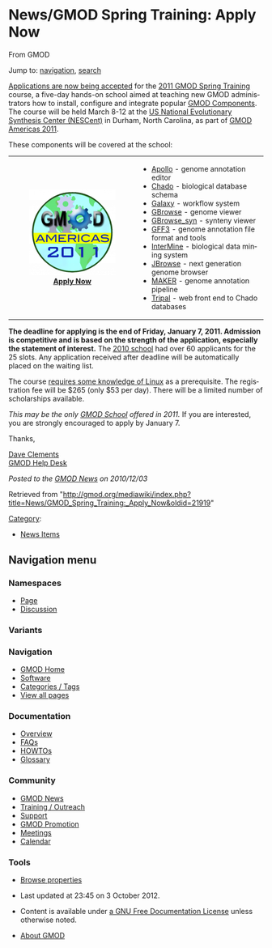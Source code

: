 <div id="mw-page-base" class="noprint">

</div>

<div id="mw-head-base" class="noprint">

</div>

<div id="content" class="mw-body" role="main">

<span id="top"></span>

<div id="mw-js-message" style="display:none;">

</div>



# <span dir="auto">News/GMOD Spring Training: Apply Now</span>

<div id="bodyContent">

<div id="siteSub">

From GMOD

</div>

<div id="contentSub">

</div>

<div id="jump-to-nav" class="mw-jump">

Jump to: [navigation](#mw-navigation), [search](#p-search)

</div>

<div id="mw-content-text" class="mw-content-ltr" lang="en" dir="ltr">

[Applications are now being
accepted](../2011_GMOD_Spring_Training#Applications "2011 GMOD Spring Training")
for the [2011 GMOD Spring
Training](../2011_GMOD_Spring_Training "2011 GMOD Spring Training")
course, a five-day hands-on school aimed at teaching new GMOD
administrators how to install, configure and integrate popular [GMOD
Components](../GMOD_Components "GMOD Components"). The course will be
held March 8-12 at the
<a href="http://www.nescent.org" class="external text" rel="nofollow">US
National Evolutionary Synthesis Center (NESCent)</a> in Durham, North
Carolina, as part of [GMOD Americas
2011](../GMOD_Americas_2011 "GMOD Americas 2011").

These components will be covered at the school:

<table>
<colgroup>
<col style="width: 50%" />
<col style="width: 50%" />
</colgroup>
<tbody>
<tr class="odd">
<td style="text-align: center;"><a href="../2011_GMOD_Spring_Training"
title="2011 GMOD Spring Training"><img
src="../../mediawiki/images/thumb/1/1b/GMODAmericas2011Logo.jpg/170px-GMODAmericas2011Logo.jpg.png"
srcset="../../mediawiki/images/thumb/1/1b/GMODAmericas2011Logo.jpg/255px-GMODAmericas2011Logo.jpg.png 1.5x, ../../mediawiki/images/thumb/1/1b/GMODAmericas2011Logo.jpg/340px-GMODAmericas2011Logo.jpg.png 2x"
width="170" height="170" alt="2011 GMOD Spring Training" /></a><br />
<strong><a href="../2011_GMOD_Spring_Training#Applications"
title="2011 GMOD Spring Training">Apply Now</a></strong></td>
<td><ul>
<li><a href="../Apollo.1" title="Apollo">Apollo</a> - genome annotation
editor</li>
<li><a href="../Chado" class="mw-redirect" title="Chado">Chado</a> -
biological database schema</li>
<li><a href="../Galaxy.1" title="Galaxy">Galaxy</a> - workflow
system</li>
<li><a href="../GBrowse.1" title="GBrowse">GBrowse</a> - genome
viewer</li>
<li><a href="../GBrowse_syn.1" title="GBrowse syn">GBrowse_syn</a> -
synteny viewer</li>
<li><a href="../GFF3" title="GFF3">GFF3</a> - genome annotation file
format and tools</li>
<li><a href="../InterMine" title="InterMine">InterMine</a> - biological
data mining system</li>
<li><a href="../JBrowse.1" title="JBrowse">JBrowse</a> - next generation
genome browser</li>
<li><a href="../MAKER.1" title="MAKER">MAKER</a> - genome annotation
pipeline</li>
<li><a href="../Tripal.1" title="Tripal">Tripal</a> - web front end to
Chado databases</li>
</ul></td>
</tr>
</tbody>
</table>

**The deadline for applying is the end of Friday, January 7, 2011.
Admission is competitive and is based on the strength of the
application, especially the statement of interest.** The [2010
school](../2010_GMOD_Summer_School_-_Americas "2010 GMOD Summer School - Americas")
had over 60 applicants for the 25 slots. Any application received after
deadline will be automatically placed on the waiting list.

The course [requires some knowledge of
Linux](../2011_GMOD_Spring_Training#Prerequisites "2011 GMOD Spring Training")
as a prerequisite. The registration fee will be \$265 (only \$53 per
day). There will be a limited number of scholarships available.

*This may be the only [GMOD School](../GMOD_Schools "GMOD Schools")
offered in 2011.* If you are interested, you are strongly encouraged to
apply by January 7.

Thanks,

[Dave Clements](../User:Clements "User:Clements")  
[GMOD Help Desk](../GMOD_Help_Desk "GMOD Help Desk")

  

<div class="newsfooter">

*Posted to the [GMOD News](../GMOD_News "GMOD News") on 2010/12/03*

</div>

</div>

<div class="printfooter">

Retrieved from
"<http://gmod.org/mediawiki/index.php?title=News/GMOD_Spring_Training:_Apply_Now&oldid=21919>"

</div>

<div id="catlinks" class="catlinks">

<div id="mw-normal-catlinks" class="mw-normal-catlinks">

[Category](../Special:Categories "Special:Categories"):

- [News Items](../Category:News_Items "Category:News Items")

</div>

</div>

<div class="visualClear">

</div>

</div>

</div>

<div id="mw-navigation">

## Navigation menu

<div id="mw-head">



<div id="left-navigation">

<div id="p-namespaces" class="vectorTabs" role="navigation"
aria-labelledby="p-namespaces-label">

### Namespaces

- <span id="ca-nstab-main"><a href="GMOD_Spring_Training:_Apply_Now" accesskey="c"
  title="View the content page [c]">Page</a></span>
- <span id="ca-talk"><a
  href="http://gmod.org/mediawiki/index.php?title=Talk:News/GMOD_Spring_Training:_Apply_Now&amp;action=edit&amp;redlink=1"
  accesskey="t"
  title="Discussion about the content page [t]">Discussion</a></span>

</div>

<div id="p-variants" class="vectorMenu emptyPortlet" role="navigation"
aria-labelledby="p-variants-label">

### 

### Variants[](#)

<div class="menu">

</div>

</div>

</div>





</div>

</div>

</div>

<div id="mw-panel">

<div id="p-logo" role="banner">

<a href="../Main_Page"
style="background-image: url(../../images/GMOD-cogs.png);"
title="Visit the main page"></a>

</div>

<div id="p-Navigation" class="portal" role="navigation"
aria-labelledby="p-Navigation-label">

### Navigation

<div class="body">

- <span id="n-GMOD-Home">[GMOD Home](../Main_Page)</span>
- <span id="n-Software">[Software](../GMOD_Components)</span>
- <span id="n-Categories-.2F-Tags">[Categories /
  Tags](../Categories)</span>
- <span id="n-View-all-pages">[View all
  pages](../Special:AllPages)</span>

</div>

</div>

<div id="p-Documentation" class="portal" role="navigation"
aria-labelledby="p-Documentation-label">

### Documentation

<div class="body">

- <span id="n-Overview">[Overview](../Overview)</span>
- <span id="n-FAQs">[FAQs](../Category:FAQ)</span>
- <span id="n-HOWTOs">[HOWTOs](../Category:HOWTO)</span>
- <span id="n-Glossary">[Glossary](../Glossary)</span>

</div>

</div>

<div id="p-Community" class="portal" role="navigation"
aria-labelledby="p-Community-label">

### Community

<div class="body">

- <span id="n-GMOD-News">[GMOD News](../GMOD_News)</span>
- <span id="n-Training-.2F-Outreach">[Training /
  Outreach](../Training_and_Outreach)</span>
- <span id="n-Support">[Support](../Support)</span>
- <span id="n-GMOD-Promotion">[GMOD Promotion](../GMOD_Promotion)</span>
- <span id="n-Meetings">[Meetings](../Meetings)</span>
- <span id="n-Calendar">[Calendar](../Calendar)</span>

</div>

</div>

<div id="p-tb" class="portal" role="navigation"
aria-labelledby="p-tb-label">

### Tools

<div class="body">


- <span id="t-smwbrowselink"><a href="../Special:Browse/News-2FGMOD_Spring_Training:_Apply_Now"
  rel="smw-browse">Browse properties</a></span>


</div>

</div>

</div>

</div>

<div id="footer" role="contentinfo">

- <span id="footer-info-lastmod">Last updated at 23:45 on 3 October
  2012.</span>
<!-- - <span id="footer-info-viewcount">7,782 page views.</span> -->
- <span id="footer-info-copyright">Content is available under
  <a href="http://www.gnu.org/licenses/fdl-1.3.html" class="external"
  rel="nofollow">a GNU Free Documentation License</a> unless otherwise
  noted.</span>

<!-- -->

- <span id="footer-places-about">[About
  GMOD](../GMOD:About "GMOD:About")</span>

<!-- -->






</div>
